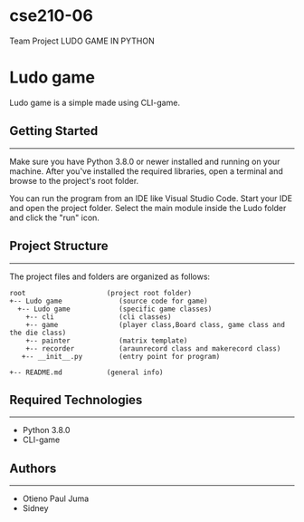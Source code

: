 # cse210-06
 Team Project
 LUDO GAME IN PYTHON

# Ludo game 
Ludo game is a simple made using CLI-game.

## Getting Started
---
Make sure you have Python 3.8.0 or newer installed and running on your machine.
After you've installed the required libraries, open a terminal and browse to the project's root folder. 

You can run the program from an IDE like Visual Studio Code. Start your IDE and open the 
project folder. Select the main module inside the Ludo folder and click the "run" icon.

## Project Structure
---
The project files and folders are organized as follows:
```
root                    (project root folder)
+-- Ludo game              (source code for game)
  +-- Ludo game            (specific game classes)
    +-- cli                (cli classes)
    +-- game               (player class,Board class, game class and the die class)
    +-- painter            (matrix template)
    +-- recorder           (araunrecord class and makerecord class)
   +-- __init__.py         (entry point for program)

+-- README.md           (general info)
```

## Required Technologies
---
* Python 3.8.0
* CLI-game

## Authors
---
* Otieno Paul Juma
* Sidney
